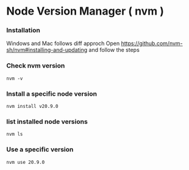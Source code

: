 # Node Version Manager ( nvm )

### Installation 
Windows and Mac follows diff approch 
Open https://github.com/nvm-sh/nvm#installing-and-updating and follow the steps

### Check nvm version
```
nvm -v
```
### Install a specific node version
```
nvm install v20.9.0
```

### list installed node versions
```
nvm ls
```

### Use a specific version
```
nvm use 20.9.0
```
